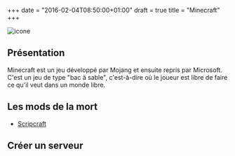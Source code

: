 +++
date = "2016-02-04T08:50:00+01:00"
draft = true
title = "Minecraft"
+++

![icone](/icone.png)
## Présentation


Minecraft est un jeu développé par Mojang et ensuite repris par Microsoft.
C'est un jeu de type "bac à sable", c'est-à-dire où le joueur est libre de faire ce qu'il veut dans un monde libre.

## Les mods de la mort
* [ Scripcraft](http://scriptcraftjs.org/)

## Créer un serveur
